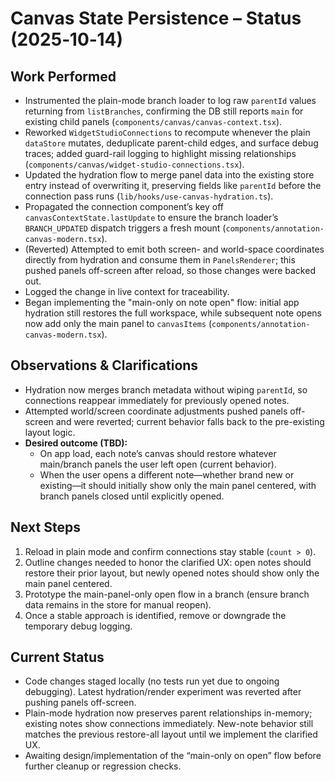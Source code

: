 # Canvas State Persistence – Status (2025‑10‑14)

## Work Performed
- Instrumented the plain-mode branch loader to log raw `parentId` values returning from `listBranches`, confirming the DB still reports `main` for existing child panels (`components/canvas/canvas-context.tsx`).
- Reworked `WidgetStudioConnections` to recompute whenever the plain `dataStore` mutates, deduplicate parent-child edges, and surface debug traces; added guard-rail logging to highlight missing relationships (`components/canvas/widget-studio-connections.tsx`).
- Updated the hydration flow to merge panel data into the existing store entry instead of overwriting it, preserving fields like `parentId` before the connection pass runs (`lib/hooks/use-canvas-hydration.ts`).
- Propagated the connection component’s key off `canvasContextState.lastUpdate` to ensure the branch loader’s `BRANCH_UPDATED` dispatch triggers a fresh mount (`components/annotation-canvas-modern.tsx`).
- (Reverted) Attempted to emit both screen- and world-space coordinates directly from hydration and consume them in `PanelsRenderer`; this pushed panels off-screen after reload, so those changes were backed out.
- Logged the change in live context for traceability.
- Began implementing the "main-only on note open" flow: initial app hydration still restores the full workspace, while subsequent note opens now add only the main panel to `canvasItems` (`components/annotation-canvas-modern.tsx`).

## Observations & Clarifications
- Hydration now merges branch metadata without wiping `parentId`, so connections reappear immediately for previously opened notes.
- Attempted world/screen coordinate adjustments pushed panels off-screen and were reverted; current behavior falls back to the pre-existing layout logic.
- **Desired outcome (TBD):**
  - On app load, each note’s canvas should restore whatever main/branch panels the user left open (current behavior).
  - When the user opens a different note—whether brand new or existing—it should initially show only the main panel centered, with branch panels closed until explicitly opened.

## Next Steps
1. Reload in plain mode and confirm connections stay stable (`count > 0`).
2. Outline changes needed to honor the clarified UX: open notes should restore their prior layout, but newly opened notes should show only the main panel centered.
3. Prototype the main-panel-only open flow in a branch (ensure branch data remains in the store for manual reopen).
4. Once a stable approach is identified, remove or downgrade the temporary debug logging.

## Current Status
- Code changes staged locally (no tests run yet due to ongoing debugging). Latest hydration/render experiment was reverted after pushing panels off-screen.
- Plain-mode hydration now preserves parent relationships in-memory; existing notes show connections immediately. New-note behavior still matches the previous restore-all layout until we implement the clarified UX.
- Awaiting design/implementation of the “main-only on open” flow before further cleanup or regression checks.
